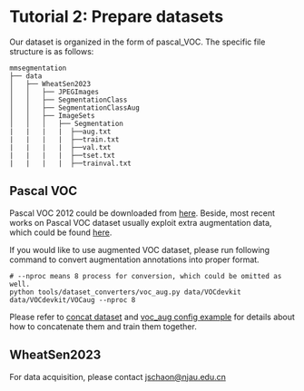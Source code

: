# Tutorial 2: Prepare datasets

Our dataset is organized in the form of pascal_VOC. The specific file structure is as follows:



```none
mmsegmentation
├── data
│   ├── WheatSen2023
│   │   ├── JPEGImages
│   │   ├── SegmentationClass
│   │   ├── SegmentationClassAug
│   │   ├── ImageSets
│   │   │   ├── Segmentation
|   |   |   |  ├──aug.txt
|   |   |   |  ├──train.txt
|   |   |   |  ├──val.txt
|   |   |   |  ├──tset.txt
|   |   |   |  ├──trainval.txt
```

## Pascal VOC

Pascal VOC 2012 could be downloaded from [here](http://host.robots.ox.ac.uk/pascal/VOC/voc2012/VOCtrainval_11-May-2012.tar).
Beside, most recent works on Pascal VOC dataset usually exploit extra augmentation data, which could be found [here](http://www.eecs.berkeley.edu/Research/Projects/CS/vision/grouping/semantic_contours/benchmark.tgz).

If you would like to use augmented VOC dataset, please run following command to convert augmentation annotations into proper format.

```shell
# --nproc means 8 process for conversion, which could be omitted as well.
python tools/dataset_converters/voc_aug.py data/VOCdevkit data/VOCdevkit/VOCaug --nproc 8
```

Please refer to [concat dataset](../advanced_guides/add_datasets.md#concatenate-dataset) and [voc_aug config example](../../../configs/_base_/datasets/pascal_voc12_aug.py) for details about how to concatenate them and train them together.

## WheatSen2023

For data acquisition, please contact jschaon@njau.edu.cn
